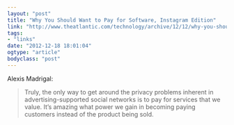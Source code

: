 ```yaml
---
layout: "post"
title: "Why You Should Want to Pay for Software, Instagram Edition"
link: "http://www.theatlantic.com/technology/archive/12/12/why-you-should-want-to-pay-for-software-instagram-edition/266367/"
tags: 
- "links"
date: "2012-12-18 18:01:04"
ogtype: "article"
bodyclass: "post"
---
```


Alexis Madrigal:

> Truly, the only way to get around the privacy problems inherent in advertising-supported social networks is to pay for services that we value. It’s amazing what power we gain in becoming paying customers instead of the product being sold.